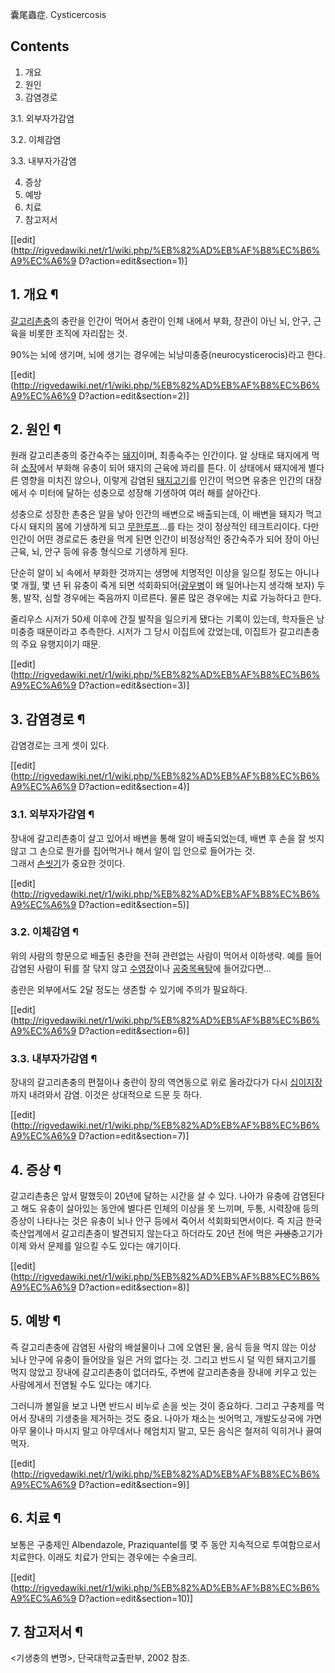 囊尾蟲症. Cysticercosis

## Contents

    

1. 개요 
2. 원인 
3. 감염경로 
    

3.1. 외부자가감염

3.2. 이체감염

3.3. 내부자가감염

4. 증상 
5. 예방 
6. 치료 
7. 참고저서 

[[edit](http://rigvedawiki.net/r1/wiki.php/%EB%82%AD%EB%AF%B8%EC%B6%A9%EC%A6%9
D?action=edit&section=1)]

## 1. 개요 ¶

[갈고리촌충](%EA%B0%88%EA%B3%A0%EB%A6%AC%EC%B4%8C%EC%B6%A9.md)의 충란을 인간이 먹어서 충란이
인체 내에서 부화, 장관이 아닌 뇌, 안구, 근육을 비롯한 조직에 자리잡는 것.

  

90%는 뇌에 생기며, 뇌에 생기는 경우에는 뇌낭미충증(neurocysticerocis)라고 한다.

  

[[edit](http://rigvedawiki.net/r1/wiki.php/%EB%82%AD%EB%AF%B8%EC%B6%A9%EC%A6%9
D?action=edit&section=2)]

## 2. 원인 ¶

원래 갈고리촌충의 중간숙주는 [돼지](%EB%8F%BC%EC%A7%80.md)이며, 최종숙주는 인간이다. 알 상태로 돼지에게 먹혀
[소장](%EC%86%8C%EC%9E%A5.md)에서 부화해 유충이 되어 돼지의 근육에 꽈리를 튼다. 이 상태에서 돼지에게 별다른
영향을 미치진 않으나, 이렇게 감염된 [돼지고기](%EB%8F%BC%EC%A7%80%EA%B3%A0%EA%B8%B0.md)를 인간이
먹으면 유충은 인간의 대장에서 수 미터에 달하는 성충으로 성장해 기생하여 여러 해를 살아간다.

  

성충으로 성장한 촌충은 알을 낳아 인간의 배변으로 배출되는데, 이 배변을 돼지가 먹고 다시 돼지의 몸에 기생하게 되고
[무한루프](%EB%AC%B4%ED%95%9C%EB%A3%A8%ED%94%84.md)...를 타는 것이 정상적인 테크트리이다. 다만
인간이 어떤 경로로든 충란을 먹게 된면 인간이 비정상적인 중간숙주가 되어 장이 아닌 근육, 뇌, 안구 등에 유충 형식으로 기생하게 된다.

  

단순히 알이 뇌 속에서 부화한 것까지는 생명에 치명적인 이상을 일으킬 정도는 아니나 몇 개월, 몇 년 뒤 유충이 죽게 되면
석회화되어([광우병](%EA%B4%91%EC%9A%B0%EB%B3%91.md)이 왜 일어나는지 생각해 보자) 두통, 발작, 심할
경우에는 죽음까지 이르른다. 물론 많은 경우에는 치료 가능하다고 한다.

  

줄리우스 시저가 50세 이후에 간질 발작을 일으키게 됐다는 기록이 있는데, 학자들은 낭미충증 때문이라고 추측한다. 시저가 그 당시 이집트에
갔었는데, 이집트가 갈고리촌충의 주요 유행지이기 때문.

  

[[edit](http://rigvedawiki.net/r1/wiki.php/%EB%82%AD%EB%AF%B8%EC%B6%A9%EC%A6%9
D?action=edit&section=3)]

## 3. 감염경로 ¶

감염경로는 크게 셋이 있다.

[[edit](http://rigvedawiki.net/r1/wiki.php/%EB%82%AD%EB%AF%B8%EC%B6%A9%EC%A6%9
D?action=edit&section=4)]

### 3.1. 외부자가감염 ¶

장내에 갈고리촌충이 살고 있어서 배변을 통해 알이 배출되었는데, 배변 후 손을 잘 씻지 않고 그 손으로 뭔가를 집어먹거나 해서 알이 입
안으로 들어가는 것.  
그래서 [손씻기](%EC%86%90%EC%94%BB%EA%B8%B0.md)가 중요한 것이다.

  

[[edit](http://rigvedawiki.net/r1/wiki.php/%EB%82%AD%EB%AF%B8%EC%B6%A9%EC%A6%9
D?action=edit&section=5)]

### 3.2. 이체감염 ¶

위의 사람의 항문으로 배출된 충란을 전혀 관련없는 사람이 먹어서 이하생략. 예를 들어 감염된 사람이 뒤를 잘 닦지 않고
[수영장](%EC%88%98%EC%98%81%EC%9E%A5.md)이나
[공중목욕탕](%EA%B3%B5%EC%A4%91%EB%AA%A9%EC%9A%95%ED%83%95.md)에 들어갔다면...

  

충란은 외부에서도 2달 정도는 생존할 수 있기에 주의가 필요하다.

  

[[edit](http://rigvedawiki.net/r1/wiki.php/%EB%82%AD%EB%AF%B8%EC%B6%A9%EC%A6%9
D?action=edit&section=6)]

### 3.3. 내부자가감염 ¶

장내의 갈고리촌충의 편절이나 충란이 장의 역연동으로 위로 올라갔다가 다시
[십이지장](%EC%8B%AD%EC%9D%B4%EC%A7%80%EC%9E%A5.md)까지 내려와서 감염. 이것은 상대적으로 드문 듯
하다.

  

[[edit](http://rigvedawiki.net/r1/wiki.php/%EB%82%AD%EB%AF%B8%EC%B6%A9%EC%A6%9
D?action=edit&section=7)]

## 4. 증상 ¶

갈고리촌충은 앞서 말했듯이 20년에 달하는 시간을 살 수 있다. 나아가 유충에 감염된다고 해도 유충이 살아있는 동안에 별다른 인체의 이상을
못 느끼며, 두통, 시력장애 등의 증상이 나타나는 것은 유충이 뇌나 안구 등에서 죽어서 석회화되면서이다. 즉 지금 한국 축산업계에서
갈고리촌충이 발견되지 않는다고 하더라도 20년 전에 먹은 <del>기생충</del>고기가 이제 와서 문제를 일으킬 수도 있다는 얘기이다.

  

[[edit](http://rigvedawiki.net/r1/wiki.php/%EB%82%AD%EB%AF%B8%EC%B6%A9%EC%A6%9
D?action=edit&section=8)]

## 5. 예방 ¶

즉 갈고리촌충에 감염된 사람의 배설물이나 그에 오염된 물, 음식 등을 먹지 않는 이상 뇌나 안구에 유충이 들어앉을 일은 거의 없다는 것.
그리고 반드시 덜 익힌 돼지고기를 먹지 않았고 장내에 갈고리촌충이 없더라도, 주변에 갈고리촌충을 장내에 키우고 있는 사람에게서 전염될 수도
있다는 얘기다.

  

그러니까 볼일을 보고 나면 반드시 비누로 손을 씻는 것이 중요하다. 그리고 구충제를 먹어서 장내의 기생충을 제거하는 것도 중요. 나아가
채소는 씻어먹고, 개발도상국에 가면 아무 물이나 마시지 말고 아무데서나 헤엄치지 말고, 모든 음식은 철저히 익히거나 끓여 먹자.

  

[[edit](http://rigvedawiki.net/r1/wiki.php/%EB%82%AD%EB%AF%B8%EC%B6%A9%EC%A6%9
D?action=edit&section=9)]

## 6. 치료 ¶

보통은 구충제인 Albendazole, Praziquantel를 몇 주 동안 지속적으로 투여함으로서 치료한다. 이래도 치료가 안되는 경우에는
수술크리.

  

[[edit](http://rigvedawiki.net/r1/wiki.php/%EB%82%AD%EB%AF%B8%EC%B6%A9%EC%A6%9
D?action=edit&section=10)]

## 7. 참고저서 ¶

<기생충의 변명>, 단국대학교출판부, 2002 참조.

